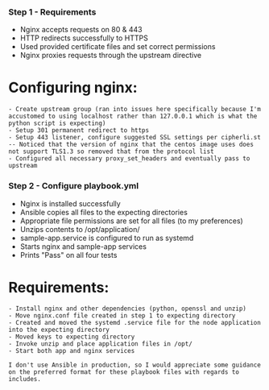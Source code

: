 ### Step 1 - Requirements
- Nginx accepts requests on 80 & 443
- HTTP redirects successfully to HTTPS
- Used provided certificate files and set correct permissions
- Nginx proxies requests through the upstream directive

# Configuring nginx:
```
- Create upstream group (ran into issues here specifically because I'm accustomed to using localhost rather than 127.0.0.1 which is what the python script is expecting)
- Setup 301 permanent redirect to https
- Setup 443 listener, configure suggested SSL settings per cipherli.st -- Noticed that the version of nginx that the centos image uses does not support TLS1.3 so removed that from the protocol list
- Configured all necessary proxy_set_headers and eventually pass to upstream
```

### Step 2 - Configure playbook.yml
- Nginx is installed successfully
- Ansible copies all files to the expecting directories
- Appropriate file permissions are set for all files (to my preferences)
- Unzips contents to /opt/application/
- sample-app.service is configured to run as systemd
- Starts nginx and sample-app services
- Prints "Pass" on all four tests

# Requirements:
```
- Install nginx and other dependencies (python, openssl and unzip)
- Move nginx.conf file created in step 1 to expecting directory
- Created and moved the systemd .service file for the node application into the expecting directory
- Moved keys to expecting directory
- Invoke unzip and place application files in /opt/
- Start both app and nginx services

I don't use Ansible in production, so I would appreciate some guidance on the preferred format for these playbook files with regards to includes.
```
